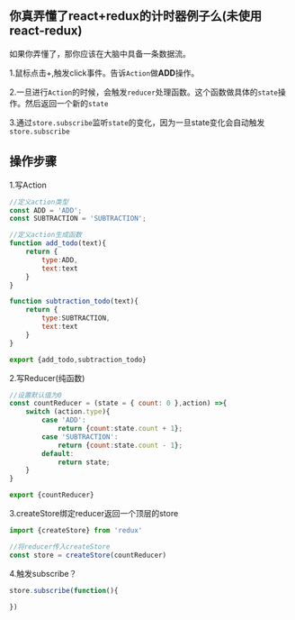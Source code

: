 ## 你真弄懂了react+redux的计时器例子么(未使用react-redux)
如果你弄懂了，那你应该在大脑中具备一条数据流。

1.鼠标点击+,触发click事件。告诉`Action`做**ADD**操作。

2.一旦进行`Action`的时候，会触发`reducer`处理函数。这个函数做具体的`state`操作。然后返回一个新的`state`

3.通过`store.subscribe`监听`state`的变化，因为一旦state变化会自动触发`store.subscribe`
## 操作步骤

1.写Action
```js
//定义action类型
const ADD = 'ADD';
const SUBTRACTION = 'SUBTRACTION';

//定义action生成函数
function add_todo(text){
	return {
		type:ADD,
		text:text
	}
}

function subtraction_todo(text){
	return {
		type:SUBTRACTION,
		text:text
	}
}

export {add_todo,subtraction_todo}
```

2.写Reducer(纯函数)
```js
//设置默认值为0
const countReducer = (state = { count: 0 },action) =>{
	switch (action.type){
		case 'ADD':
			return {count:state.count + 1};
		case 'SUBTRACTION':
			return {count:state.count - 1};
		default:
			return state;
	}
}

export {countReducer}
```

3.createStore绑定reducer返回一个顶层的store
```js
import {createStore} from 'redux'

//将reducer传入createStore
const store = createStore(countReducer)
```

4.触发subscribe？
```js
store.subscribe(function(){

})
```
